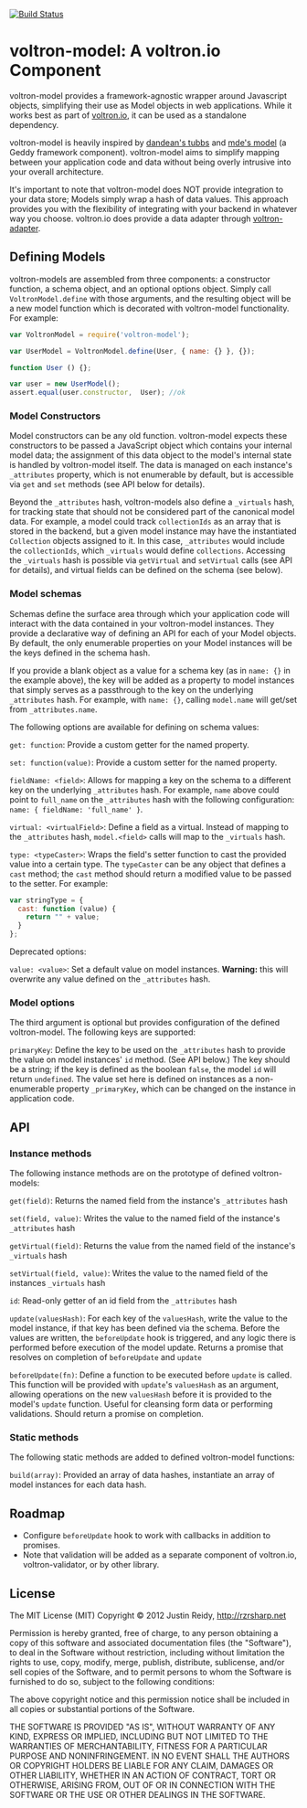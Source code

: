 [![Build Status](https://travis-ci.org/jmreidy/VoltronModel.png)](https://travis-ci.org/jmreidy/VoltronModel)

# voltron-model: A voltron.io Component

voltron-model provides a framework-agnostic wrapper around Javascript objects,
simplifying their use as Model objects in web applications. While it works best
as part of [voltron.io](https://github.com/jmreidy/voltron.io), it can be used
as a standalone dependency.

voltron-model is heavily inspired by [dandean's tubbs](https://github.com/dandean/tubbs)
and [mde's model](https://github.com/mde/model) (a Geddy framework component).
voltron-model aims to simplify mapping between your application code and data without being
overly intrusive into your overall architecture.

It's important to note that voltron-model does NOT provide integration to your data store;
Models simply wrap a hash of data values. This approach provides you with the flexibility of
integrating with your backend in whatever way you choose. voltron.io does provide a data adapter
through [voltron-adapter](https://github.com/jmreidy/voltron-adapter).

## Defining Models

voltron-models are assembled from three components: a constructor function,
a schema object, and an optional options object. Simply call `VoltronModel.define`
with those arguments, and the resulting object will be a new model function which
is decorated with voltron-model functionality. For example:

```javascript
var VoltronModel = require('voltron-model');

var UserModel = VoltronModel.define(User, { name: {} }, {});

function User () {};

var user = new UserModel();
assert.equal(user.constructor,  User); //ok
```

### Model Constructors

Model constructors can be any old function. voltron-model expects these constructors to be passed
a JavaScript object which contains your internal model data; the assignment of this data object
to the model's internal state is handled by voltron-model itself. The data is managed
on each instance's `_attributes` property, which is not enumerable by default, but is accessible via
`get` and `set` methods (see API below for details).

Beyond the `_attributes` hash, voltron-models also define a `_virtuals`
hash, for tracking state that should not be considered part of the canonical model data. For example,
a model could track `collectionIds` as an array that is stored in the backend, but a given model instance
may have the instantiated `Collection` objects assigned to it. In this case, `_attributes` would include
the `collectionIds`, which `_virtuals` would define `collections`. Accessing the `_virtuals` hash
is possible via `getVirtual` and `setVirtual` calls (see API for details), and virtual fields
can be defined on the schema (see below).

### Model schemas

Schemas define the surface area through which your application code will interact with the data
contained in your voltron-model instances. They provide a declarative way of defining an API
for each of your Model objects. By default, the only enumerable properties on your Model instances
will be the keys defined in the schema hash.

If you provide a blank object as a value for a schema key (as in `name: {}` in the example above),
the key will be added as a property to model instances that simply serves as a passthrough to the
key on the underlying `_attributes` hash. For example, with `name: {}`, calling `model.name` will
get/set from `_attributes.name`.

The following options are available for defining on schema values:

`get: function`: Provide a custom getter for the named property.

`set: function(value)`: Provide a custom setter for the named property.

`fieldName: <field>`: Allows for mapping a key on the schema to a different key on the underlying
`_attributes` hash. For example, `name` above could point to `full_name` on the `_attributes` hash
with the following configuration: `name: { fieldName: 'full_name' }`.

`virtual: <virtualField>`: Define a field as a virtual. Instead of mapping to the `_attributes` hash,
`model.<field>` calls will map to the `_virtuals` hash.

`type: <typeCaster>`: Wraps the field's setter function to cast the provided value into a certain type.
The `typeCaster` can be any object that defines a `cast` method; the `cast` method should return a modified
value to be passed to the setter. For example:
```javascript
var stringType = {
  cast: function (value) {
    return "" + value;
  }
};
```


Deprecated options:

`value: <value>`: Set a default value on model instances. **Warning:** this will overwrite
any value defined on the `_attributes` hash.


### Model options

The third argument is optional but provides configuration of the defined voltron-model. The
following keys are supported:

`primaryKey`: Define the key to be used on the `_attributes` hash to provide the value on
model instances' `id` method. (See API below.) The key should be a string; if the key is
defined as the boolean `false`, the model `id` will return `undefined`. The value set here
is defined on instances as a non-enumerable property `_primaryKey`, which can be changed on
the instance in application code.


## API

### Instance methods

The following instance methods are on the prototype of defined voltron-models:

`get(field)`: Returns the named field from the instance's `_attributes` hash

`set(field, value)`: Writes the value to the named field of the instance's `_attributes` hash

`getVirtual(field)`: Returns the value from the named field of the instance's `_virtuals` hash

`setVirtual(field, value)`: Writes the value to the named field of the instances `_virtuals` hash

`id`: Read-only getter of an id field from the `_attributes` hash

`update(valuesHash)`: For each key of the `valuesHash`, write the value to the model instance,
if that key has been defined via the schema. Before the values are written, the `beforeUpdate`
hook is triggered, and any logic there is performed before execution of the model update. Returns
a promise that resolves on completion of `beforeUpdate` and `update`

`beforeUpdate(fn)`: Define a function to be executed before `update` is called.  This function will be
provided with `update`'s `valuesHash` as an argument, allowing operations on the new `valuesHash`
before it is provided to the model's `update` function.
Useful for cleansing form data or performing validations. Should return a promise on completion.

### Static methods

The following static methods are added to defined voltron-model functions:

`build(array)`: Provided an array of data hashes, instantiate an array of model instances for
each data hash.

## Roadmap

* Configure `beforeUpdate` hook to work with callbacks in addition to promises.
* Note that validation will be added as a separate component of voltron.io, voltron-validator,
or by other library.

## License
The MIT License (MIT)
Copyright &copy; 2012 Justin Reidy, http://rzrsharp.net

Permission is hereby granted, free of charge, to any person obtaining a copy
of this software and associated documentation files (the "Software"), to deal
in the Software without restriction, including without limitation the rights
to use, copy, modify, merge, publish, distribute, sublicense, and/or sell
copies of the Software, and to permit persons to whom the Software is
furnished to do so, subject to the following conditions:

The above copyright notice and this permission notice shall be included in
all copies or substantial portions of the Software.

THE SOFTWARE IS PROVIDED "AS IS", WITHOUT WARRANTY OF ANY KIND, EXPRESS OR
IMPLIED, INCLUDING BUT NOT LIMITED TO THE WARRANTIES OF MERCHANTABILITY,
FITNESS FOR A PARTICULAR PURPOSE AND NONINFRINGEMENT. IN NO EVENT SHALL THE
AUTHORS OR COPYRIGHT HOLDERS BE LIABLE FOR ANY CLAIM, DAMAGES OR OTHER
LIABILITY, WHETHER IN AN ACTION OF CONTRACT, TORT OR OTHERWISE, ARISING FROM,
OUT OF OR IN CONNECTION WITH THE SOFTWARE OR THE USE OR OTHER DEALINGS IN
THE SOFTWARE.









